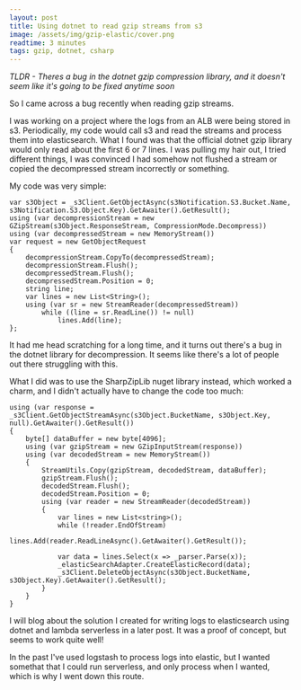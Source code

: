 ```yaml
---
layout: post
title: Using dotnet to read gzip streams from s3
image: /assets/img/gzip-elastic/cover.png
readtime: 3 minutes
tags: gzip, dotnet, csharp
---
```


*TLDR - Theres a bug in the dotnet gzip compression library, and it doesn't seem like it's going to be fixed anytime soon*

So I came across a bug recently when reading gzip streams. 

I was working on a project where the logs from an ALB were being stored in s3. Periodically, my code would
call s3 and read the streams and process them into elasticsearch. What I found was that the official dotnet 
gzip library would only read about the first 6 or 7 lines. I was pulling my hair out, I tried different things,
I was convinced I had somehow not flushed a stream or copied the decompressed stream incorrectly or something.

My code was very simple:


```
var s3Object = _s3Client.GetObjectAsync(s3Notification.S3.Bucket.Name, s3Notification.S3.Object.Key).GetAwaiter().GetResult();
using (var decompressionStream = new GZipStream(s3Object.ResponseStream, CompressionMode.Decompress))
using (var decompressedStream = new MemoryStream())
var request = new GetObjectRequest
{
    decompressionStream.CopyTo(decompressedStream);
    decompressionStream.Flush();
    decompressedStream.Flush();
    decompressedStream.Position = 0;
    string line;
    var lines = new List<String>();
    using (var sr = new StreamReader(decompressedStream))
        while ((line = sr.ReadLine()) != null)
            lines.Add(line);
};
```


It had me head scratching for a long time, and it turns out there's a bug in the dotnet library for decompression.
It seems like there's a lot of people out there struggling with this.

<amp-img src="/assets/img/gzip-elastic/gzip.svg"
  width="300"
  height="300"
  layout="responsive">
</amp-img>

What I did was to use the SharpZipLib nuget library instead, which worked a charm, and I didn't actually have to change the code too much:

```
using (var response = _s3Client.GetObjectStreamAsync(s3Object.BucketName, s3Object.Key, null).GetAwaiter().GetResult())
{
    byte[] dataBuffer = new byte[4096];
    using (var gzipStream = new GZipInputStream(response))
    using (var decodedStream = new MemoryStream())
    {
        StreamUtils.Copy(gzipStream, decodedStream, dataBuffer);
        gzipStream.Flush();
        decodedStream.Flush();
        decodedStream.Position = 0;
        using (var reader = new StreamReader(decodedStream))
        {
            var lines = new List<string>();
            while (!reader.EndOfStream)
                lines.Add(reader.ReadLineAsync().GetAwaiter().GetResult());

            var data = lines.Select(x => _parser.Parse(x));
            _elasticSearchAdapter.CreateElasticRecord(data);
            _s3Client.DeleteObjectAsync(s3Object.BucketName, s3Object.Key).GetAwaiter().GetResult();
        }
    }
}
```

I will blog about the solution I created for writing logs to elasticsearch using dotnet and lambda serverless in a later post.
 It was a proof of concept, but seems to work quite well!
  
In the past I've used logstash to process logs into elastic, but I wanted somethat that I could run
serverless, and only process when I wanted, which is why I went down this route.

<amp-img src="/assets/img/gzip-elastic/elastic.jpg"
  width="500"
  height="327"
  layout="responsive">
</amp-img>
